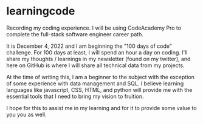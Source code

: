 # learningcode
Recording my coding experience. I will be using CodeAcademy Pro to complete the full-stack software engineer career path. 

It is December 4, 2022 and I am beginning the "100 days of code" challenge. 
For 100 days at least, I will spend an hour a day on coding. I'll share my thoughts / learnings in my newsletter (found on my twitter), and here on GitHub is where I will share all technical data from my projects. 

At the time of writing this, I am a beginner to the subject with the exception of some experience with data management and SQL. I believe learning languages like javascript, CSS, HTML, and python will provide me with the essential tools that I need to bring my vision to fruition. 

I hope for this to assist me in my learning and for it to provide some value to you you as well. 

